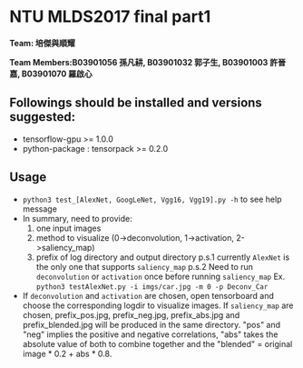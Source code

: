 # NTU MLDS2017 final part1
**Team: 培傑與順耀**

**Team Members:B03901056 孫凡耕, B03901032 郭子生, B03901003 許晉嘉, B03901070 羅啟心**

## Followings should be installed and versions suggested:
- tensorflow-gpu >= 1.0.0
- python-package : tensorpack >= 0.2.0

## Usage
- `python3 test_[AlexNet, GoogLeNet, Vgg16, Vgg19].py -h` to see help message
- In summary, need to provide:
  1. one input images
  2. method to visualize (0->deconvolution, 1->activation, 2->saliency_map)
  3. prefix of log directory and output directory
  p.s.1 currently `AlexNet` is the only one that supports `saliency_map`
  p.s.2 Need to run `deconvolution` or `activation` once before running `saliency_map`
  Ex. `python3 testAlexNet.py -i imgs/car.jpg -m 0 -p Deconv_Car`
- If `deconvolution` and `activation` are chosen, open tensorboard and choose the
  corresponding logdir to visualize images.
  If `saliency_map` are chosen, prefix_pos.jpg, prefix_neg.jpg, prefix_abs.jpg
  and prefix_blended.jpg will be produced in the same directory. "pos" and "neg"
  implies the positive and negative correlations, "abs" takes the absolute value of
  both to combine together and the "blended" = original image * 0.2 + abs * 0.8.
